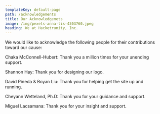 ```yaml
---
templateKey: default-page
path: /acknowledgements
title: Our Acknowledgemets
image: /img/pexels-anna-tis-4303760.jpeg
heading: We at Hacketrunity, Inc.
---
```

We would like to acknowledge the following people for their contributions toward our cause:

Chaka McConnell-Hubert: Thank you a million times for your unending support.

Shannon Hay: Thank you for designing our logo.

David Pineda & Boyan Liu: Thank you for helping get the site up and running.

Cheyann Wetteland, Ph.D: Thank you for your guidance and support.

Miguel Lacsamana: Thank you for your insight and support.